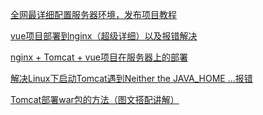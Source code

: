 <a href="https://www.bilibili.com/video/BV1bJ411i7RU/?spm_id_from=333.880.my_history.page.click&vd_source=5be5e86b9e7c139662b138b3a67af7cb">全网最详细配置服务器环境，发布项目教程</a>

<a href="https://blog.csdn.net/sunrj_niu/article/details/112181688">vue项目部署到nginx（超级详细）以及报错解决</a>

<a href="https://www.cnblogs.com/liyh222/p/10298029.html">nginx + Tomcat + vue项目在服务器上的部署</a>

<a href="https://www.cnblogs.com/brady-wang/p/8780003.html">解决Linux下启动Tomcat遇到Neither the JAVA_HOME ...报错</a>

<a href="https://blog.csdn.net/weixin_42148410/article/details/122510921">Tomcat部署war包的方法（图文搭配讲解）</a>
